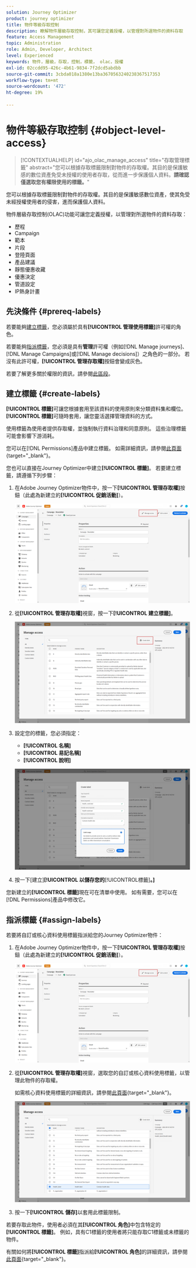 ```yaml
---
solution: Journey Optimizer
product: journey optimizer
title: 物件等級存取控制
description: 瞭解物件層級存取控制，其可讓您定義授權，以管理對所選物件的資料存取
feature: Access Management
topic: Administration
role: Admin, Developer, Architect
level: Experienced
keywords: 物件，層級，存取，控制，標籤， olac，授權
exl-id: 02ccdd95-426c-4b61-9834-7f2dcd5abdbb
source-git-commit: 3cbda018a1380e13ba3670563240238367517353
workflow-type: tm+mt
source-wordcount: '472'
ht-degree: 19%

---
```


# 物件等級存取控制 {#object-level-access}

>[!CONTEXTUALHELP]
>id="ajo_olac_manage_access"
>title="存取管理標籤"
>abstract="您可以根據存取標籤限制對物件的存取權。其目的是保護敏感的數位資產免受未授權的使用者存取，從而進一步保護個人資料。**請確認僅選取您有權限使用的標籤。**"

您可以根據存取標籤限制對物件的存取權。其目的是保護敏感數位資產，使其免受未經授權使用者的侵害，進而保護個人資料。

物件層級存取控制(OLAC)功能可讓您定義授權，以管理對所選物件的資料存取：

* 歷程
* Campaign
* 範本
* 片段
* 登陸頁面
* 產品建議
* 靜態優惠收藏
* 優惠決定
* 管道設定
* IP熱身計畫


## 先決條件 {#prereq-labels}

若要能夠[建立標籤](#create-labels)，您必須屬於具有&#x200B;**[!UICONTROL 管理使用標籤]**&#x200B;許可權的角色。

若要能夠[指派標籤](#assign-labels)，您必須是具有&#x200B;**管理**&#x200B;許可權（例如[!DNL Manage journeys]、[!DNL Manage Campaigns]或[!DNL Manage decisions]）之角色的一部分。 若沒有此許可權，**[!UICONTROL 管理存取權]**&#x200B;按鈕會變成灰色。

若要了解更多關於權限的資訊，請參閱[此區段](../administration/permissions.md)。

## 建立標籤 {#create-labels}

**[!UICONTROL 標籤]**&#x200B;可讓您根據套用至該資料的使用原則來分類資料集和欄位。 **[!UICONTROL 標籤]**&#x200B;可隨時套用，讓您靈活選擇管理資料的方式。

使用標籤為使用者提供存取權，並強制執行資料治理和同意原則。 這些治理標籤可能會影響下游消耗。

您可以在[!DNL Permissions]產品中建立標籤。 如需詳細資訊，請參閱[此頁面](https://experienceleague.adobe.com/docs/experience-platform/access-control/abac/permissions-ui/labels.html){target="_blank"}。

您也可以直接在Journey Optimizer中建立&#x200B;**[!UICONTROL 標籤]**。 若要建立標籤，請遵循下列步驟：

1. 在Adobe Journey Optimizer物件中，按一下&#x200B;**[!UICONTROL 管理存取權]**&#x200B;按鈕（此處為新建立的&#x200B;**[!UICONTROL 促銷活動]**）。

   ![](assets/olac_1.png)

1. 從&#x200B;**[!UICONTROL 管理存取權]**&#x200B;視窗，按一下&#x200B;**[!UICONTROL 建立標籤]**。

   ![](assets/olac_2.png)

1. 設定您的標籤，您必須指定：
   * **[!UICONTROL 名稱]**
   * **[!UICONTROL 易記名稱]**
   * **[!UICONTROL 說明]**

   ![](assets/olac_3.png)

1. 按一下[建立]&#x200B;**[!UICONTROL 以儲存您的**&#x200B;[!UICONTROL &#x200B;標籤&#x200B;]&#x200B;**。]**

您新建立的&#x200B;**[!UICONTROL 標籤]**&#x200B;現在可在清單中使用。 如有需要，您可以在[!DNL Permissions]產品中修改它。

## 指派標籤 {#assign-labels}

若要將自訂或核心資料使用標籤指派給您的Journey Optimizer物件：

1. 在Adobe Journey Optimizer物件中，按一下&#x200B;**[!UICONTROL 管理存取權]**&#x200B;按鈕（此處為新建立的&#x200B;**[!UICONTROL 促銷活動]**）。

   ![](assets/olac_1.png)

1. 從&#x200B;**[!UICONTROL 管理存取權]**&#x200B;視窗，選取您的自訂或核心資料使用標籤，以管理此物件的存取權。

   如需核心資料使用標籤的詳細資訊，請參閱[此頁面](https://experienceleague.adobe.com/docs/experience-platform/data-governance/labels/reference.html){target="_blank"}。

   ![](assets/olac_4.png)

1. 按一下&#x200B;**[!UICONTROL 儲存]**&#x200B;以套用此標籤限制。

若要存取此物件，使用者必須在其&#x200B;**[!UICONTROL 角色]**&#x200B;中包含特定的&#x200B;**[!UICONTROL 標籤]**。
例如，具有C1標籤的使用者將只能存取C1標籤或未標籤的物件。

有關如何將&#x200B;**[!UICONTROL 標籤]**&#x200B;指派給&#x200B;**[!UICONTROL 角色]**&#x200B;的詳細資訊，請參閱[此頁面](https://experienceleague.adobe.com/docs/experience-platform/access-control/abac/permissions-ui/permissions.html#manage-labels-for-a-role){target="_blank"}。